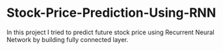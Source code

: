 # Stock-Price-Prediction-Using-RNN
In this project I tried to predict future stock price using Recurrent Neural Network by building fully connected layer.
